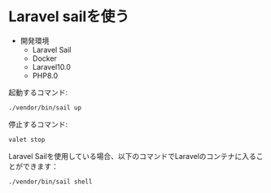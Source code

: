 # Laravel sailを使う
- 開発環境
    - Laravel Sail
    - Docker
    - Laravel10.0
    - PHP8.0

起動するコマンド:
```bash
./vendor/bin/sail up
```

停止するコマンド:
```bash
valet stop
```

Laravel Sailを使用している場合、以下のコマンドでLaravelのコンテナに入ることができます：
```bash
./vendor/bin/sail shell
```